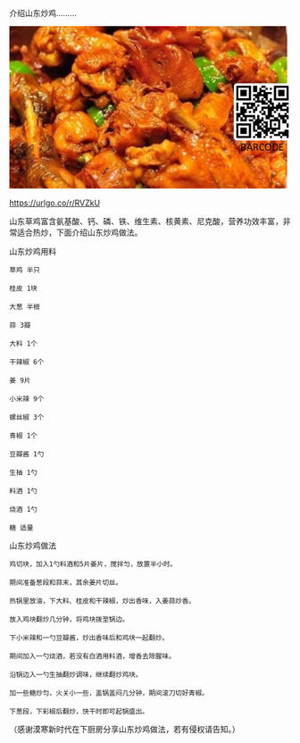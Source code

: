介绍山东炒鸡………


![介绍山东炒鸡](https://github.com/ywangnccu/ywang/blob/main/images/SHANDONG_FRIED_CHICKEN.jpg)

https://urlgo.co/r/RVZkU

山东草鸡富含氨基酸、钙、磷、铁、维生素、核黄素、尼克酸，营养功效丰富，非常适合热炒，下面介绍山东炒鸡做法。


山东炒鸡用料

    草鸡 半只

    桂皮 1块

    大葱 半根

    蒜 3瓣

    大料 1个

    干辣椒 6个

    姜 9片

    小米辣 9个

    螺丝椒 3个

    青椒 1个

    豆瓣酱 1勺

    生抽 1勺

    料酒 1勺

    烧酒 1勺

    糖 适量

 

山东炒鸡做法

    鸡切块，加入1勺料酒和5片姜片，搅拌匀，放置半小时。

    期间准备葱段和蒜末，其余姜片切丝。

    热锅里放油，下大料、桂皮和干辣椒，炒出香味，入姜蒜炒香。

    放入鸡块翻炒几分钟，将鸡块拨至锅边。

    下小米辣和一勺豆瓣酱，炒出香味后和鸡块一起翻炒。

    期间加入一勺烧酒，若没有白酒用料酒，增香去除腥味。

    沿锅边入一勺生抽翻炒调味，继续翻炒鸡块。

    加一些糖炒匀，火关小一些，盖锅盖闷几分钟，期间滚刀切好青椒。

    下葱段，下彩椒后翻炒，快干时即可起锅盛出。



（感谢漠寒新时代在下厨房分享山东炒鸡做法，若有侵权请告知。）
